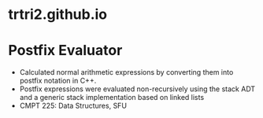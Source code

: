 # trtri2.github.io
# Postfix Evaluator

- Calculated normal arithmetic expressions by converting them into postfix notation in C++.
- Postfix expressions were evaluated non-recursively using the stack ADT and a generic stack implementation based on linked lists
- CMPT 225: Data Structures, SFU
